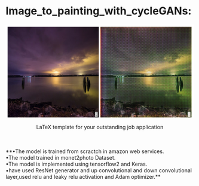 # Image_to_painting_with_cycleGANs:
![alt text](https://github.com/AhmedaliElgabry/Image_to_painting_with_cycleGANs/blob/master/image_to_painting.png)<br/>
<p align="center">
  LaTeX template for your outstanding job application
</p>
<br/>
<br/>
**•The model is trained from scractch in amazon web services.<br/>
•The model trained in monet2photo Dataset.<br/>
•The model is implemented using tensorflow2 and Keras.<br/>
•have used ResNet generator and up convolutional and down convolutional layer,used relu and leaky relu activation and Adam optimizer.**<br/>
